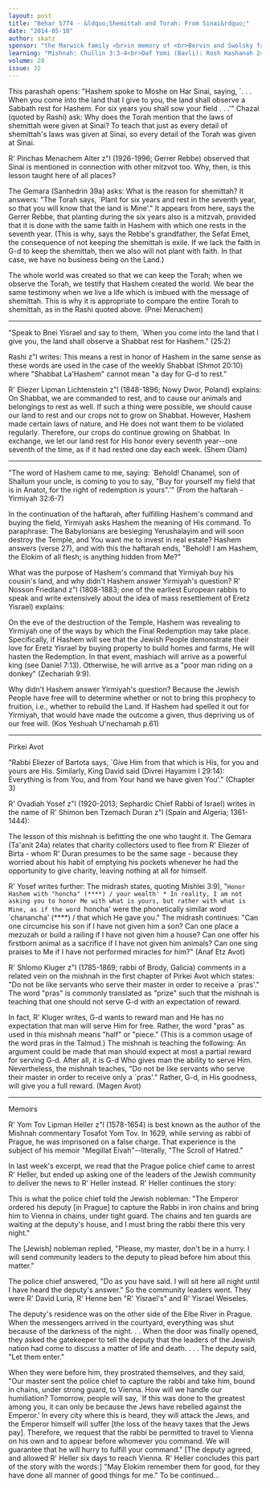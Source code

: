 ```yaml
---
layout: post
title: "Behar 5774 - &ldquo;Shemittah and Torah: From Sinai&rdquo;"
date: "2014-05-10"
author: skatz
sponsor: "the Marwick family <br>in memory of <br>Bervin and Swolsky family members a\"h"
learning: "Mishnah: Chullin 3:3-4<br>Daf Yomi (Bavli): Rosh Hashanah 2<br>Begin Masechet Rosh Hashanah on Shabbat<br>Halachah: Mishnah Berurah 372:6-8"
volume: 28
issue: 32
---
```


This parashah opens: "Hashem spoke to Moshe on Har Sinai, saying, `. . . When you come into the land that I give to you, the land shall observe a Sabbath rest for Hashem. For six years you shall sow your field . . .'" Chazal (quoted by Rashi) ask: Why does the Torah mention that the laws of shemittah were given at Sinai? To teach that just as every detail of shemittah's laws was given at Sinai, so every detail of the Torah was given at Sinai.

R' Pinchas Menachem Alter z"l (1926-1996; Gerrer Rebbe) observed that Sinai is mentioned in connection with other mitzvot too. Why, then, is this lesson taught here of all places?

The Gemara (Sanhedrin 39a) asks: What is the reason for shemittah? It answers: "The Torah says, `Plant for six years and rest in the seventh year, so that you will know that the land is Mine'." It appears from here, says the Gerrer Rebbe, that planting during the six years also is a mitzvah, provided that it is done with the same faith in Hashem with which one rests in the seventh year. (This is why, says the Rebbe's grandfather, the Sefat Emet, the consequence of not keeping the shemittah is exile. If we lack the faith in G-d to keep the shemittah, then we also will not plant with faith. In that case, we have no business being on the Land.)

The whole world was created so that we can keep the Torah; when we observe the Torah, we testify that Hashem created the world. We bear the same testimony when we live a life which is imbued with the message of shemittah. This is why it is appropriate to compare the entire Torah to shemittah, as in the Rashi quoted above. (Pnei Menachem)

********

"Speak to Bnei Yisrael and say to them, `When you come into the land that I give you, the land shall observe a Shabbat rest for Hashem." (25:2)

Rashi z"l writes: This means a rest in honor of Hashem in the same sense as these words are used in the case of the weekly Shabbat (Shmot 20:10) where "Shabbat La'Hashem" cannot mean "a day for G-d to rest."

R' Eliezer Lipman Lichtenstein z"l (1848-1896; Nowy Dwor, Poland) explains: On Shabbat, we are commanded to rest, and to cause our animals and belongings to rest as well. If such a thing were possible, we should cause our land to rest and our crops not to grow on Shabbat. However, Hashem made certain laws of nature, and He does not want them to be violated regularly. Therefore, our crops do continue growing on Shabbat. In exchange, we let our land rest for His honor every seventh year--one seventh of the time, as if it had rested one day each week. (Shem Olam)

********

"The word of Hashem came to me, saying: `Behold! Chanamel, son of Shallum your uncle, is coming to you to say, "Buy for yourself my field that is in Anatot, for the right of redemption is yours".'" (From the haftarah - Yirmiyah 32:6-7)

In the continuation of the haftarah, after fulfilling Hashem's command and buying the field, Yirmiyah asks Hashem the meaning of His command. To paraphrase: The Babylonians are besieging Yerushalayim and will soon destroy the Temple, and You want me to invest in real estate? Hashem answers (verse 27), and with this the haftarah ends, "Behold! I am Hashem, the Elokim of all flesh; is anything hidden from Me?"

What was the purpose of Hashem's command that Yirmiyah buy his cousin's land, and why didn't Hashem answer Yirmiyah's question? R' Nosson Friedland z"l (1808-1883; one of the earliest European rabbis to speak and write extensively about the idea of mass resettlement of Eretz Yisrael) explains:

On the eve of the destruction of the Temple, Hashem was revealing to Yirmiyah one of the ways by which the Final Redemption may take place. Specifically, if Hashem will see that the Jewish People demonstrate their love for Eretz Yisrael by buying property to build homes and farms, He will hasten the Redemption. In that event, mashiach will arrive as a powerful king (see Daniel 7:13). Otherwise, he will arrive as a "poor man riding on a donkey" (Zechariah 9:9).

Why didn't Hashem answer Yirmiyah's question? Because the Jewish People have free will to determine whether or not to bring this prophecy to fruition, i.e., whether to rebuild the Land. If Hashem had spelled it out for Yirmiyah, that would have made the outcome a given, thus depriving us of our free will. (Kos Yeshuah U'nechamah p.61)

********

Pirkei Avot

"Rabbi Eliezer of Bartota says, `Give Him from that which is His, for you and yours are His. Similarly, King David said (Divrei Hayamim I 29:14): Everything is from You, and from Your hand we have given You'." (Chapter 3)

R' Ovadiah Yosef z"l (1920-2013; Sephardic Chief Rabbi of Israel) writes in the name of R' Shimon ben Tzemach Duran z"l (Spain and Algeria; 1361- 1444):

The lesson of this mishnah is befitting the one who taught it. The Gemara (Ta'anit 24a) relates that charity collectors used to flee from R' Eliezer of Birta - whom R' Duran presumes to be the same sage - because they worried about his habit of emptying his pockets whenever he had the opportunity to give charity, leaving nothing at all for himself.

R' Yosef writes further: The midrash states, quoting Mishlei 3:9), "`Honor Hashem with "honcha" (****) / your wealth' * In reality, I am not asking you to honor Me with what is yours, but rather with what is Mine, as if the word `honcha' were the phonetically similar word `chanancha' (****) / that which He gave you." The midrash continues: "Can one circumcise his son if I have not given him a son? Can one place a mezuzah or build a railing if I have not given him a house? Can one offer his firstborn animal as a sacrifice if I have not given him animals? Can one sing praises to Me if I have not performed miracles for him?" (Anaf Etz Avot)

 R' Shlomo Kluger z"l (1785-1869; rabbi of Brody, Galicia) comments in a related vein on the mishnah in the first chapter of Pirkei Avot which states: "Do not be like servants who serve their master in order to receive a `pras'." The word "pras" is commonly translated as "prize" such that the mishnah is teaching that one should not serve G-d with an expectation of reward.

In fact, R' Kluger writes, G-d wants to reward man and He has no expectation that man will serve Him for free. Rather, the word "pras" as used in this mishnah means "half" or "piece." (This is a common usage of the word pras in the Talmud.) The mishnah is teaching the following: An argument could be made that man should expect at most a partial reward for serving G-d. After all, it is G-d Who gives man the ability to serve Him. Nevertheless, the mishnah teaches, "Do not be like servants who serve their master in order to receive only a `pras'." Rather, G-d, in His goodness, will give you a full reward. (Magen Avot)

********

Memoirs

R' Yom Tov Lipman Heller z"l (1578-1654) is best known as the author of the Mishnah commentary Tosafot Yom Tov. In 1629, while serving as rabbi of Prague, he was imprisoned on a false charge. That experience is the subject of his memoir "Megillat Eivah"--literally, "The Scroll of Hatred."

In last week's excerpt, we read that the Prague police chief came to arrest R' Heller, but ended up asking one of the leaders of the Jewish community to deliver the news to R' Heller instead. R' Heller continues the story:

This is what the police chief told the Jewish nobleman: "The Emperor ordered his deputy \[in Prague\] to capture the Rabbi in iron chains and bring him to Vienna in chains, under tight guard. The chains and ten guards are waiting at the deputy's house, and I must bring the rabbi there this very night."

The \[Jewish\] nobleman replied, "Please, my master, don't be in a hurry. I will send community leaders to the deputy to plead before him about this matter."

The police chief answered, "Do as you have said. I will sit here all night until I have heard the deputy's answer." So the community leaders went. They were R' David Luria, R' Henne ben "R' Yisrael's" and R' Yisrael Weiseles.

The deputy's residence was on the other side of the Elbe River in Prague. When the messengers arrived in the courtyard, everything was shut because of the darkness of the night. . . When the door was finally opened, they asked the gatekeeper to tell the deputy that the leaders of the Jewish nation had come to discuss a matter of life and death. . . . The deputy said, "Let them enter."

When they were before him, they prostrated themselves, and they said, "Our master sent the police chief to capture the rabbi and take him, bound in chains, under strong guard, to Vienna. How will we handle our humiliation? Tomorrow, people will say, `If this was done to the greatest among you, it can only be because the Jews have rebelled against the Emperor.' In every city where this is heard, they will attack the Jews, and the Emperor himself will suffer \[the loss of the heavy taxes that the Jews pay\]. Therefore, we request that the rabbi be permitted to travel to Vienna on his own and to appear before whomever you command. We will guarantee that he will hurry to fulfill your command." \[The deputy agreed, and allowed R' Heller six days to reach Vienna. R' Heller concludes this part of the story with the words:\] "May Elokim remember them for good, for they have done all manner of good things for me." To be continued...


